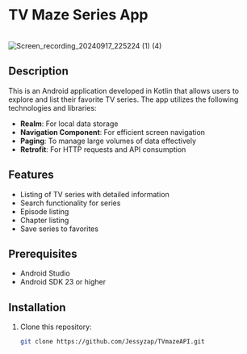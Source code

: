 # TV Maze Series App

<br>![Screen_recording_20240917_225224 (1) (4)](https://github.com/user-attachments/assets/93c321b5-6572-4506-85f4-2196b9d4fa85)

## Description

This is an Android application developed in Kotlin that allows users to explore and list their favorite TV series. The app utilizes the following technologies and libraries:

- **Realm**: For local data storage
- **Navigation Component**: For efficient screen navigation
- **Paging**: To manage large volumes of data effectively
- **Retrofit**: For HTTP requests and API consumption

## Features

- Listing of TV series with detailed information
- Search functionality for series
- Episode listing
- Chapter listing
- Save series to favorites

## Prerequisites

- Android Studio
- Android SDK 23 or higher

## Installation

1. Clone this repository:
   ```bash
   git clone https://github.com/Jessyzap/TVmazeAPI.git
